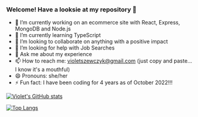 ### Welcome! Have a looksie at my repository 👋

- 🔭 I’m currently working on an ecommerce site with React, Express, MongoDB and Node.js
- 🌱 I’m currently learning TypeScript
- 👯 I’m looking to collaborate on anything with a positive impact
- 🤔 I’m looking for help with Job Searches
- 💬 Ask me about my experience
- 📫 How to reach me: violetszewczyk@gmail.com (just copy and paste... I know it's a mouthful)
- 😄 Pronouns: she/her
- ⚡ Fun fact: I have been coding for 4 years as of October 2022!!!

[![Violet's GitHub stats](https://github-readme-stats.vercel.app/api?username=violetmaria&hide=stars,issues&count_private=true&theme=dracula&show_icons=true)](https://github.com/violetmaria/github-readme-stats)

[![Top Langs](https://github-readme-stats.vercel.app/api/top-langs/?username=violetmaria)](https://github.com/violetmaria/github-readme-stats)
